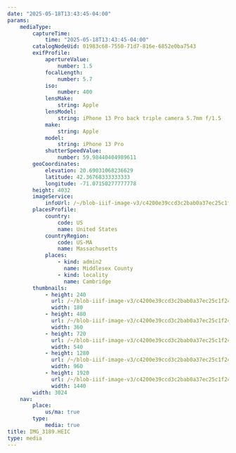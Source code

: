```yaml
---
date: "2025-05-18T13:43:45-04:00"
params:
    mediaType:
        captureTime:
            time: "2025-05-18T13:43:45-04:00"
        catalogNodeUid: 01983c68-7550-71d7-816e-6852e0ba7543
        exifProfile:
            apertureValue:
                number: 1.5
            focalLength:
                number: 5.7
            iso:
                number: 400
            lensMake:
                string: Apple
            lensModel:
                string: iPhone 13 Pro back triple camera 5.7mm f/1.5
            make:
                string: Apple
            model:
                string: iPhone 13 Pro
            shutterSpeedValue:
                number: 59.98440404989611
        geoCoordinates:
            elevation: 20.69031068236629
            latitude: 42.36768333333333
            longitude: -71.07150277777778
        height: 4032
        imageService:
            infoUrl: /~/blob-iiif-image-v3/c4200e39ccd3c2bab0a37ec25c1f248df116f6bb226ef1cc7cb12de092abf43d/info.json
        placesProfile:
            country:
                code: US
                name: United States
            countryRegion:
                code: US-MA
                name: Massachusetts
            places:
                - kind: admin2
                  name: Middlesex County
                - kind: locality
                  name: Cambridge
        thumbnails:
            - height: 240
              url: /~/blob-iiif-image-v3/c4200e39ccd3c2bab0a37ec25c1f248df116f6bb226ef1cc7cb12de092abf43d/full/180%2C240/0/default.jpg
              width: 180
            - height: 480
              url: /~/blob-iiif-image-v3/c4200e39ccd3c2bab0a37ec25c1f248df116f6bb226ef1cc7cb12de092abf43d/full/360%2C480/0/default.jpg
              width: 360
            - height: 720
              url: /~/blob-iiif-image-v3/c4200e39ccd3c2bab0a37ec25c1f248df116f6bb226ef1cc7cb12de092abf43d/full/540%2C720/0/default.jpg
              width: 540
            - height: 1280
              url: /~/blob-iiif-image-v3/c4200e39ccd3c2bab0a37ec25c1f248df116f6bb226ef1cc7cb12de092abf43d/full/960%2C1280/0/default.jpg
              width: 960
            - height: 1920
              url: /~/blob-iiif-image-v3/c4200e39ccd3c2bab0a37ec25c1f248df116f6bb226ef1cc7cb12de092abf43d/full/1440%2C1920/0/default.jpg
              width: 1440
        width: 3024
    nav:
        place:
            us/ma: true
        type:
            media: true
title: IMG_3189.HEIC
type: media
---
```

